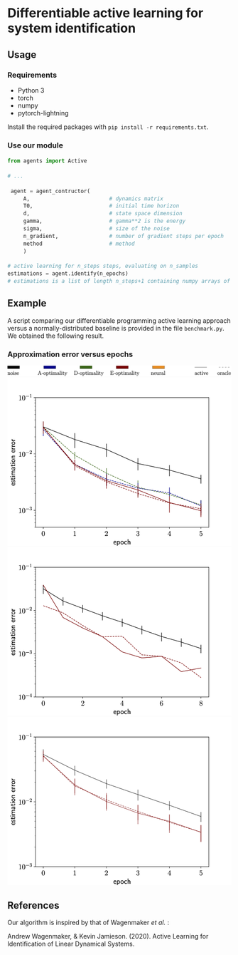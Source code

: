 # Differentiable active learning for system identification

## Usage


### Requirements
* Python 3
* torch
* numpy
* pytorch-lightning

Install the required packages with `pip install -r requirements.txt`.


### Use our module


```python
from agents import Active

# ... 

 agent = agent_contructor(
     A,                         # dynamics matrix              
     T0,                        # initial time horizon
     d,                         # state space dimension
     gamma,                     # gamma**2 is the energy
     sigma,                     # size of the noise
     n_gradient,                # number of gradient steps per epoch
     method                     # method
     )

# active learning for n_steps steps, evaluating on n_samples
estimations = agent.identify(n_epochs)
# estimations is a list of length n_steps+1 containing numpy arrays of shape (d, d)

```

## Example
  A script comparing our differentiable programming active learning approach versus a normally-distributed baseline is provided in the file `benchmark.py`.
  We obtained the following result.

### Approximation error versus epochs
![Different criteria](results/legend.png )
![Different criteria](results/oracles.png )
![Estimation at long time](results/long_time.png )
![Random matrices](results/random.png )

## References
Our algorithm is inspired by that of Wagenmaker *et al.* :

Andrew Wagenmaker, & Kevin Jamieson. (2020). Active Learning for Identification of Linear Dynamical Systems. 
